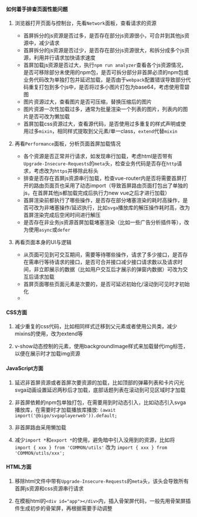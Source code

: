#### 如何着手排查页面性能问题

1. 浏览器打开页面与控制台，先看`Network`面板，查看请求的资源
    - 首屏拆分的js资源是否过多，是否存在部分js资源很小，可合并到其他js资源中，减少请求
    - 首屏拆分的js资源是否过少，是否存在部分js资源很大，和拆分成多个js资源，利用并行请求加快请求速度
    - 首屏加载js资源是否过大，执行`npm run analyzer`查看各个js资源情况，是否可移除部分未使用的npm包，是否可拆分部分非首屏必须的npm包或业务代码改为单独打包并延迟加载，是否由于`webpack`配置错误导致部分代码重复打包到多个js中，是否将过多小图片打包为base64，考虑使用雪碧图
    - 图片资源过大，查看图片是否可压缩，替换压缩后的图片
    - 图片资源一次性加载过多，通常为批量渲染一个列表的图片，列表内的图片是否可改为懒加载
    - 首屏加载css资源过大，查看源代码，是否使用过多重复的样式声明或使用过多`mixin`，相同样式提取到父元素/单一class，`extend`代替`mixin`

2. 再看`Performance`面板，分析页面首屏加载情况
    - 各个资源是否正常并行请求，如发现串行加载，考虑html是否带有`Upgrade-Insecure-Requests`的`meta`头，检查业务代码是否存在`http`请求，考虑改为`https`并移除此标头
    - 排查是否存在首屏js资源串行加载，检查vue-router内是否将需要首屏打开的路由页面页也采用了动态import（导致首屏路由页面打包出了单独的js，在首屏其他js都加载完成后执行力new vue之后才进行加载）
    - 首屏渲染前都执行了哪些操作，是否存在部分堵塞渲染的耗时高操作，是否可改为非堵塞操作/延迟执行，比如`svga`播放库的解压操作耗时高，改为首屏渲染完成后空闲时间进行解压
    - 是否存在非业务js资源首屏加载堵塞渲染（比如一些广告分析插件等），改为使用`async`或`defer`

3. 再看页面本身的UI与逻辑
    - 从页面可见到可交互期间，需要等待哪些操作，请求了多少接口，是否存在需串行等待请求的接口，是否可合并接口减少接口请求数以及请求时间，非立即展示的数据（比如用户交互后才展示的弹窗内数据）可改为交互后请求加载
    - 首屏页面哪些页面元素是次要的，是否可延迟初始化/滚动到可见时才初始化
    - 

#### CSS方面

1. 减少重复的css代码，比如相同样式迁移到父元素或者使用公共类，减少mixins的使用，改为extend等

2. v-show动态控制的元素，使用backgroundImage样式来加载替代img标签，以便在展示时才加载img资源

#### JavaScript方面

1. 延迟非首屏资源或者首屏次要资源的加载，比如顶部的弹幕列表和卡片闪光svga动画设置延迟两秒后才加载，底部话题列表在滚动到可见区域时才加载

2. 非首屏依赖的npm包单独打包，在需要用到时动态引入，比如动态引入svga播放库，在需要时才加载播放库播放: `(await import('@bigo/svgaplayerweb')).default;`

3. 非首屏路由采用懒加载

4. 减少`import *`和`export *`的使用，避免暗中引入没用到的资源，比如将 `import { xxx } from 'COMMON/utils'`  改为 `import { xxx } from 'COMMON/utils/xxx';`

#### HTML方面

1. 移除html文件中带有`Upgrade-Insecure-Requests`的`meta`头，该头会导致所有首屏js资源和css资源串行请求

2. 在模板html的`<div id="app"></div>`内，插入骨架屏代码，一般先用骨架屏插件生成初步的骨架屏，再根据需要手动调整